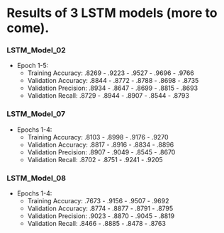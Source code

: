 # Results of 3 LSTM models (more to come).

### LSTM_Model_02
* Epoch 1-5:
  * Training Accuracy:&nbsp;.8269 - .9223 - .9527 - .9696 - .9766
  * Validation Accuracy:  .8844 - .8772 - .8788 - .8698 - .8735
  * Validation Precision: .8934 - .8647 - .8699 - .8815 - .8693
  * Validation Recall:&nbsp;.8729 - .8944 - .8907 - .8544 - .8793

### LSTM_Model_07
* Epochs 1-4: 
  * Training Accuracy:    .8103 - .8998 - .9176 - .9270
  * Validation Accuracy:  .8817 - .8916 - .8834 - .8896
  * Validation Precision: .8907 - .9049 - .8545 - .8670
  * Validation Recall:    .8702 - .8751 - .9241 - .9205

### LSTM_Model_08
* Epochs 1-4: 
  * Training Accuracy:    .7673 - .9156 - .9507 - .9692
  * Validation Accuracy:  .8774 - .8877 - .8791 - .8795
  * Validation Precision: .9023 - .8870 - .9045 - .8819
  * Validation Recall:    .8466 - .8885 - .8478 - .8763
